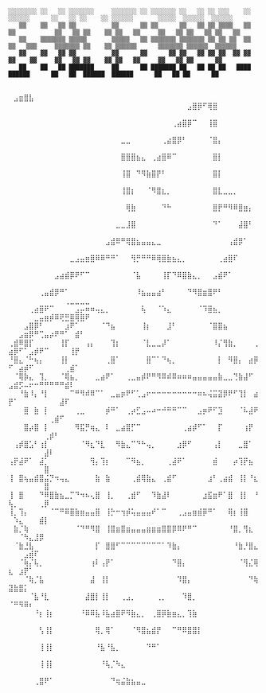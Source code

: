     ░░░░░░░░ ░░   ░░ ░░░░░░░     ░░░░░░░ ░░ ░░░░░░░ ░░   ░░ ░░ ░░░    ░░  ░░░░░░      ░░   ░░ ░░    ░░ ░░░░░░       ░░░░░  ░░░░░░  ░░░░░░  
       ▒▒    ▒▒   ▒▒ ▒▒          ▒▒      ▒▒ ▒▒      ▒▒   ▒▒ ▒▒ ▒▒▒▒   ▒▒ ▒▒           ▒▒   ▒▒ ▒▒    ▒▒ ▒▒   ▒▒     ▒▒   ▒▒ ▒▒   ▒▒ ▒▒   ▒▒ 
       ▒▒    ▒▒▒▒▒▒▒ ▒▒▒▒▒       ▒▒▒▒▒   ▒▒ ▒▒▒▒▒▒▒ ▒▒▒▒▒▒▒ ▒▒ ▒▒ ▒▒  ▒▒ ▒▒   ▒▒▒     ▒▒▒▒▒▒▒ ▒▒    ▒▒ ▒▒▒▒▒▒      ▒▒▒▒▒▒▒ ▒▒▒▒▒▒  ▒▒▒▒▒▒  
       ▓▓    ▓▓   ▓▓ ▓▓          ▓▓      ▓▓      ▓▓ ▓▓   ▓▓ ▓▓ ▓▓  ▓▓ ▓▓ ▓▓    ▓▓     ▓▓   ▓▓ ▓▓    ▓▓ ▓▓   ▓▓     ▓▓   ▓▓ ▓▓      ▓▓      
       ██    ██   ██ ███████     ██      ██ ███████ ██   ██ ██ ██   ████  ██████      ██   ██  ██████  ██████      ██   ██ ██      ██      


⠀⠀⠀⠀⠀⠀⠀⠀⠀⠀⠀⠀⠀⠀⠀⠀⠀⠀⠀⠀⠀⠀⠀⠀⠀⠀⠀⠀⠀⠀⠀⠀⠀⠀  ⠀⣠⣶⣿⣧⠀⠀⠀⠀⠀⠀⠀⠀⠀⠀⠀⠀⠀⠀⠀⠀⠀⠀⠀⠀⠀⠀⠀⠀
⠀⠀⠀⠀⠀⠀⠀⠀⠀⠀⠀⠀⠀⠀⠀⠀⠀⠀⠀⠀⠀⠀⠀⠀⠀⠀⠀⠀⠀⠀⠀⠀⠀⠀⠀⣠⣿⡿⠋⢿⣿⠀⠀⠀⠀⠀⠀⠀⠀⠀⠀⠀⠀⠀⠀⠀⠀⠀⠀⠀⠀⠀⠀⠀⠀
⠀⠀⠀⠀⠀⠀⠀⠀⠀⠀⠀⠀⠀⠀⠀⠀⠀⠀⠀⠀⠀⠀⠀⠀⠀⠀⠀⠀⠀⠀⠀⠀⢀⣴⣿⡿⠉⠀⠀⢸⣿⠀⠀⠀⠀⠀⠀⠀⠀⠀⠀⠀⠀⠀⠀⠀⠀⠀⠀⠀⠀⠀⠀⠀⠀
⠀⠀⠀⠀⠀⠀⠀⠀⠀⠀⠀⠀⠀⠀⠀⠀⠀⠀⠀⠀⠀⠀⣀⣀⠀⠀⠀⠀⠀⠀⢀⣴⣿⡿⠃⠀⠀⠀⠀⠈⣿⡄⠀⠀⠀⠀⠀⠀⠀⠀⠀⠀⠀⠀⠀⠀⠀⠀⠀⠀⠀⠀⠀⠀⠀
⠀⠀⠀⠀⠀⠀⠀⠀⠀⠀⠀⠀⠀⠀⠀⠀⠀⠀⠀⠀⠀⠀⣿⣿⣿⣦⣄⠀⢀⣴⣿⠿⠉⠀⠀⠀⠀⠀⠀⠀⣿⡇⠀⠀⠀⠀⠀⠀⠀⠀⠀⠀⠀⠀⠀⠀⠀⠀⠀⠀⠀⠀⠀⠀⠀
⠀⠀⠀⠀⠀⠀⠀⠀⠀⠀⠀⠀⠀⠀⠀⠀⠀⠀⠀⠀⠀⠀⢸⣿⠀⠙⠻⣷⣿⡟⠃⠀⠀⠀⠀⠀⠀⠀⠀⠀⣿⡇⠀⠀⠀⠀⠀⠀⠀⠀⠀⠀⠀⠀⠀⠀⠀⠀⠀⠀⠀⠀⠀⠀⠀
⠀⠀⠀⠀⠀⠀⠀⠀⠀⠀⠀⠀⠀⠀⠀⠀⠀⠀⠀⠀⠀⠀⢸⣿⡆⠀⠀⠈⠻⣿⣆⡀⠀⠀⠀⠀⠀⠀⠀⠀⣿⣇⣀⣀⡀⠀⠀⠀⠀⠀⠀⠀⠀⠀⠀⠀⠀⠀⠀⠀⠀⠀⠀⠀⠀
⠀⠀⠀⠀⠀⠀⠀⠀⠀⠀⠀⠀⠀⠀⠀⠀⠀⠀⠀⠀⠀⠀⠀⢿⣷⠀⠀⠀⠀⠀⠙⠓⠀⠀⠀⠀⠀⠀⠀⠀⣿⡟⠛⠻⠿⣿⣶⡄⠀⠀⠀⠀⠀⠀⠀⠀⠀⠀⠀⠀⠀⠀⠀⠀⠀
⠀⠀⠀⠀⠀⠀⠀⠀⠀⠀⠀⠀⠀⠀⠀⠀⠀⠀⠀⠀⠀⣀⣀⣸⣿⠀⠀⠀⠀⠀⠀⠀⠀⠀⠀⠀⠀⠀⠀⠀⠙⠁⠀⠀⠀⣼⣿⠃⠀⠀⠀⠀⠀⠀⠀⠀⠀⠀⠀⠀⠀⠀⠀⠀⠀
⠀⠀⠀⠀⠀⠀⠀⠀⠀⠀⠀⠀⠀⠀⠀⠀⠀⠀⠀⣠⣾⠿⠛⢿⣿⣦⣤⣤⣄⣀⠀⠀⠀⠀⠀⠀⠀⠀⠀⠀⠀⠀⠀⢠⣾⡿⠁⠀⠀⠀⠀⠀⠀⠀⠀⠀⠀⠀⠀⠀⠀⠀⠀⠀⠀
⠀⠀⠀⠀⠀⠀⠀⠀⠀⠀⠀⠀⣀⣠⣤⣶⣿⠿⠿⠛⠛⠁⠀⠀⢻⡛⠛⠛⠿⢿⣿⣷⣦⣄⡀⠀⠀⠀⠀⠀⠀⢀⣴⣿⠏⠀⠀⠀⠀⠀⠀⠀⠀⠀⠀⠀⠀⠀⠀⠀⠀⠀⠀⠀⠀
⠀⠀⠀⠀⠀⠀⠀⠀⠀⣠⣴⣾⡿⠟⠋⠉⠀⠀⠀⠀⠀⠀⠀⠀⠈⣧⠀⠀⠀⠀⢸⡏⠙⠿⣿⣷⣄⡀⠀⠀⣠⣾⠟⠁⠀⠀⠀⠀⠀⠀⠀⠀⠀⠀⠀⠀⠀⠀⠀⠀⠀⠀⠀⠀⠀
⠀⠀⠀⠀⠀⠀⢀⣤⣾⡿⠛⠁⠀⠀⠀⠀⠀⠀⠀⠀⠀⠀⠀⠀⠀⠸⣦⣤⣤⣴⠃⠀⠀⠀⠀⠙⠻⣿⣶⣿⠟⠃⠀⠀⠀⠀⠀⠀⠀⠀⠀⠀⠀⠀⠀⠀⠀⠀⠀⠀⢀⣀⣀⣀⣀
⠀⠀⠀⠀⢀⣴⣿⠟⠉⠀⠀⠀⠀⣠⡤⠶⠶⢤⣄⡀⠀⠀⠀⠀⠀⠀⢧⠀⠀⠈⠱⣄⠀⠀⠀⠀⠀⠈⠹⣿⣦⡀⠀⠀⠀⠀⠀⠀⠀⠀⠀⠀⠀⠀⣀⣤⣶⡾⠿⢟⣛⣿⢿⣿⠟
⠀⠀⠀⣠⣿⡿⠃⠀⠀⠀⠀⣰⠟⠁⠀⠀⠀⠀⠈⠙⣦⠀⠀⠀⠀⠀⢸⡆⠀⠀⠀⣸⠃⠀⠀⠀⠀⠀⠀⠈⣿⣿⣦⠀⠀⠀⠀⠀⠀⠀⠀⣠⣶⡿⠛⢉⣤⡴⠟⠛⠁⠀⣾⠃⠀
⢀⣾⠿⣿⡏⠀⠀⠀⠀⠀⢸⡏⠀⠀⠀⢠⡄⠀⠀⠀⢹⡆⠀⠀⠀⠀⠈⣇⣀⣀⡼⠁⠀⠀⠀⠀⠀⠀⠀⠀⠸⡌⢻⣷⡀⠀⠀⠀⢀⣴⡿⠋⠁⣠⡾⠟⠉⠀⠀⠀⠀⢸⡟⠀⠀
⠘⣿⣄⠈⠓⢦⡄⠀⠀⠀⢸⡇⠀⠀⠀⠀⠀⠀⠀⢀⣿⠁⠀⠀⠀⠀⠀⣿⠉⠁⠙⢦⡀⠀⠀⠀⠀⠀⠀⠀⠀⡇⠀⠻⣿⡄⠀⣴⡿⠋⠀⣴⡾⠋⠀⠀⠀⠀⠀⠀⢀⣾⠁⠀⠀
⠀⠈⢿⡷⣄⠀⢹⡀⠀⠀⠈⢿⣦⡀⠀⠀⠀⣀⣴⠟⠁⠀⠀⢀⣀⣤⡾⠟⠛⠻⠿⠾⠿⠶⠶⠶⣤⣤⣤⣤⣤⣷⣀⣀⢙⣷⣼⠋⠀⣠⣾⡫⠤⠖⠒⠛⠛⠛⠛⠛⣾⠇⠀⠀⠀
⠀⠀⠘⣷⠸⡄⠘⡇⠀⠀⠀⠀⠉⠛⠻⠾⠿⠉⠁⠀⣀⣤⡶⠟⠋⢁⣠⠖⠒⠒⠒⠒⠒⠒⠒⠒⠒⠶⠦⢬⣭⣽⡿⠟⠋⢹⡇⠀⣴⡟⠁⠀⠀⠀⠀⠀⠀⠀⠀⣼⠏⠀⠀⠀⠀
⠀⠀⠀⣿⠀⣷⠀⡇⠀⠀⠀⠀⠀⢀⣀⠀⠀⠀⠀⡾⠛⠁⠀⢀⡴⣋⣠⠤⠴⠒⠚⠛⠛⠉⠉⠀⠀⣠⡶⠟⠋⣹⠀⠀⠀⠈⠧⣼⠟⠀⠀⠀⠀⠀⠀⠀⠀⢀⣾⠋⠀⠀⠀⠀⠀
⠀⠀⠀⣿⡴⣿⠀⡇⠀⠀⠀⠀⠀⠻⣯⡛⢶⣄⠀⠇⠀⣀⣴⣿⡋⠉⠀⠀⠀⠀⠀⠀⠀⠀⢀⣴⡾⠋⠁⠀⠀⡏⠀⠀⠀⠀⢰⡟⠀⠀⠀⠀⠀⠀⠀⠀⢀⡾⠃⠀⠀⠀⠀⠀⠀
⠀⢠⡾⣿⣡⠃⢰⡇⠀⠀⠀⠀⠀⠀⠈⠻⣆⠙⣇⠀⠀⠻⣷⣄⠉⠙⠓⢤⡀⠀⠀⠀⠀⣰⡿⠋⠀⠀⠀⠀⢠⡇⠀⠀⠀⣀⣿⠁⠀⠀⠀⠀⠀⠀⠀⠀⣼⠇⠀⠀⠀⠀⠀⠀⠀
⢠⡟⣼⠟⠁⠀⣼⡁⠀⠀⠀⠀⠀⠀⠀⠀⢻⡄⢹⡆⠀⠀⠀⠉⠻⣦⡀⠀⠀⠀⠀⢀⣼⠟⠁⠀⠀⠀⠀⠀⣾⠀⠀⠀⡴⢹⡟⣦⠀⠀⠀⠀⠀⠀⠀⠀⣿⠀⠀⠀⠀⠀⠀⠀⠀
⢸⠀⣿⢦⣤⣾⣿⣬⡙⠲⢤⣄⠀⠀⠀⠀⠀⣷⠀⣷⠀⠀⠀⠀⢀⣾⢿⣷⣄⠀⢀⣾⠋⠀⠀⠀⠀⠀⠀⣰⠃⢀⣴⣾⠀⢸⡇⠘⣆⠀⠀⠀⠀⠀⠀⠀⣿⠀⠀⠀⠀⠀⠀⠀⠀
⢸⠀⣿⠀⠀⠀⠙⠿⣿⣷⣦⣀⡉⠙⠲⠦⢄⣿⠀⢸⡀⠀⠀⢀⣾⠋⠀⠀⠹⣷⣼⠇⠀⠀⠀⠀⠀⠀⣰⣯⣶⠟⠁⣿⠀⢸⡇⠀⠘⢧⡀⠀⠀⠀⠀⢀⡿⠀⠀⠀⠀⠀⠀⠀⠀
⢸⡀⢹⡄⠀⠀⠀⠀⠈⠉⠛⠿⣿⣷⣶⣤⣤⣿⠀⢸⡓⠒⢲⡾⢥⣤⣤⣤⠞⠁⠉⠀⠀⢀⣠⣤⣶⣾⡿⠛⠁⠀⠀⢿⡆⢸⣿⠀⠀⠀⠱⣄⠀⠀⠀⣾⡇⠀⠀⠀⠀⠀⠀⠀⠀
⠀⣷⡈⢷⠀⠀⠀⠀⠀⠀⠀⠀⠀⠈⠙⠛⠻⣿⠀⢸⣿⣶⣿⣶⣤⣤⣤⣶⣶⣶⣿⣿⡿⠿⠟⠛⠉⠀⠀⠀⠀⠀⠀⠘⣿⡀⢻⣆⠀⠀⠀⠈⠳⣄⣸⡿⠀⠀⠀⠀⠀⠀⠀⠀⠀
⠀⠈⣷⣘⣧⠀⠀⠀⠀⠀⠀⠀⠀⠀⠀⠀⠀⡏⠀⣿⣿⠋⠉⠉⠉⠉⠉⠉⠉⠉⠁⠹⣷⡄⠀⠀⠀⠀⠀⠀⠀⠀⠀⠀⠘⣷⡘⣿⣄⠀⠀⠀⣠⣾⠏⠀⠀⠀⠀⠀⠀⠀⠀⠀⠀
⠀⠀⠈⢷⡌⢧⡀⠀⠀⠀⠀⠀⠀⠀⠀⠀⢰⠇⢠⡟⠁⠀⠀⠀⠀⠀⠀⠀⠀⠀⠀⠀⠙⣿⡄⠀⠀⠀⠀⠀⠀⠀⠀⠀⠀⠈⢻⣌⢿⣆⠀⣰⡟⠁⠀⠀⠀⠀⠀⠀⠀⠀⠀⠀⠀
⠀⠀⠀⠈⢷⡈⣧⠀⠀⠀⠀⠀⠀⠀⠀⠀⣼⠀⢸⡇⠀⠀⠀⠀⠀⠀⠀⠀⠀⠀⠀⠀⠀⠹⣿⡄⠀⠀⠀⠀⠀⠀⠀⠀⠀⠀⠀⠙⢷⣽⣷⣿⡅⠀⠀⠀⠀⠀⠀⠀⠀⠀⠀⠀⠀
⠀⠀⠀⠀⠈⣧⠘⣇⠀⠀⠀⠀⠀⠀⠀⣼⣿⡇⢸⡇⠀⠀⢀⣠⡀⠀⠀⠀⠀⢀⡀⠀⠀⠀⠹⣿⡀⠀⠀⠀⠀⠀⠀⠀⠀⠀⠀⠀⠀⠈⠛⠻⠿⠆⠀⠀⠀⠀⠀⠀⠀⠀⠀⠀⠀
⠀⠀⠀⠀⠀⠘⡆⢸⡆⠀⠀⠀⠀⠀⠘⠿⠿⣧⠸⣧⣴⣿⠟⠻⣷⣄⡀⠀⢀⣿⡿⣷⣶⣄⡀⢹⣷⠀⠀⠀⠀⠀⠀⠀⠀⠀⠀⠀⠀⠀⠀⠀⠀⠀⠀⠀⠀⠀⠀⠀⠀⠀⠀⠀⠀
⠀⠀⠀⠀⠀⠀⢣⢸⡇⠀⠀⠀⠀⠀⠀⠀⠀⢿⡀⢿⠁⠀⠀⠀⠈⠻⣿⣦⣾⡟⠀⠀⠉⠛⠿⣿⣿⡇⠀⠀⠀⠀⠀⠀⠀⠀⠀⠀⠀⠀⠀⠀⠀⠀⠀⠀⠀⠀⠀⠀⠀⠀⠀⠀⠀
⠀⠀⠀⠀⠀⠀⢸⢸⡇⠀⠀⠀⠀⠀⠀⠀⠀⠘⣧⠘⣧⡀⠀⠀⠀⠀⠀⠙⠛⠁⠀⠀⠀⠀⠀⠀⠀⠀⠀⠀⠀⠀⠀⠀⠀⠀⠀⠀⠀⠀⠀⠀⠀⠀⠀⠀⠀⠀⠀⠀⠀⠀⠀⠀⠀
⠀⠀⠀⠀⠀⠀⢸⢸⡇⠀⠀⠀⠀⠀⠀⠀⠀⠀⠘⢧⡈⠳⣄⠀⠀⠀⠀⠀⠀⠀⠀⠀⠀⠀⠀⠀⠀⠀⠀⠀⠀⠀⠀⠀⠀⠀⠀⠀⠀⠀⠀⠀⠀⠀⠀⠀⠀⠀⠀⠀⠀⠀⠀⠀⠀
⠀⠀⠀⠀⠀⢀⣿⠟⠁⠀⠀⠀⠀⠀⠀⠀⠀⠀⠀⠀⠙⢶⣬⣷⣦⣤⣀⠀⠀⠀⠀⠀⠀⠀⠀⠀⠀⠀⠀⠀⠀⠀⠀⠀⠀⠀⠀⠀⠀⠀⠀⠀⠀⠀⠀⠀⠀⠀⠀⠀⠀⠀⠀⠀⠀
